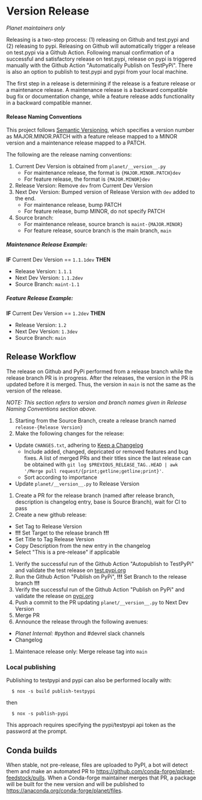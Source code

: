# Version Release

*Planet maintainers only*

Releasing is a two-step process: (1) releasing on Github and test.pypi and (2) releasing to pypi. Releasing on Github will automatically trigger a release on test.pypi via a Github Action. Following manual confirmation of a successful and satisfactory release on test.pypi, release on pypi is triggered manually with the Github Action "Automatically Publish on TestPyPi". There is also an option to publish to test.pypi and pypi from your local machine.

The first step in a release is determining if the release is a feature release or a maintenance release. A maintenance release is a backward compatible bug fix or documentation change, while a feature release adds functionality in a backward compatible manner.

#### Release Naming Conventions

This project follows [Semantic Versioning](https://semver.org/spec/v2.0.0.html), which specifies a version number as MAJOR.MINOR.PATCH with a feature release mapped to a MINOR version and a maintenance release mapped to a PATCH.

The following are the release naming conventions:

1. Current Dev Version is obtained from `planet/__version__.py`
    * For maintenance release, the format is `{MAJOR.MINOR.PATCH}dev`
    * For feature release, the format is `{MAJOR.MINOR}dev`
3. Release Version: Remove `dev` from Current Dev Version
4. Next Dev Version: Bumped version of Release Version with `dev` added to the end.
    * For maintenance release, bump PATCH
    * For feature release, bump MINOR, do not specify PATCH
5. Source branch:
    * For maintenance release, source branch is `maint-{MAJOR.MINOR}`
    * For feature release, source branch is the main branch, `main`


##### Maintenance Release Example:

**IF** Current Dev Version ==  `1.1.1dev` **THEN**
  * Release Version: `1.1.1`
  * Next Dev Version: `1.1.2dev`
  * Source Branch: `maint-1.1`


##### Feature Release Example:

**IF** Current Dev Version ==  `1.2dev` **THEN**
  * Release Version: `1.2`
  * Next Dev Version: `1.3dev`
  * Source Branch: `main`


## Release Workflow

The release on Github and PyPi performed from a release branch while the release branch PR is in progress. After the releases, the version in the PR is updated before it is merged. Thus, the version in `main` is not the same as the version of the release.

*NOTE: This section refers to version and branch names given in Release Naming Conventions section above.*

1. Starting from the Source Branch, create a release branch named `release-{Release Version}`
1. Make the following changes for the release:
  * Update `CHANGES.txt`, adhering to [Keep a Changelog](https://keepachangelog.com/)
    * Include added, changed, depricated or removed features and bug fixes.
       A list of merged PRs and their titles since the last release can be obtained with `git log $PREVIOUS_RELEASE_TAG..HEAD | awk '/Merge pull request/{print;getline;getline;print}'`.
    * Sort according to importance
  * Update `planet/__version__.py` to Release Version
1. Create a PR for the release branch (named after release branch, description is changelog entry, base is Source Branch), wait for CI to pass
1. Create a new github release:
  * Set Tag to Release Version
  * **!!!** Set Target to the release branch **!!!**
  * Set Title to Tag Release Version
  * Copy Description from the new entry in the changelog
  * Select "This is a pre-release" if applicable
1. Verify the successful run of the Github Action "Autopublish to TestPyPi" and validate the test release on [test.pypi.org](https://test.pypi.org/project/planet/)
1. Run the Github Action "Publish on PyPi", **!!!** Set Branch to the release branch **!!!**
1. Verify the successful run of the Github Action "Publish on PyPi" and validate the release on [pypi.org](https://pypi.org/project/planet/)
1. Push a commit to the PR updating `planet/__version__.py` to Next Dev Version
1. Merge PR
1. Announce the release through the following avenues:
 * *Planet Internal:* #python and #devrel slack channels
 * Changelog
1. Maintenace release only: Merge release tag into `main`


### Local publishing

Publishing to testpypi and pypi can also be performed locally with:

```console
  $ nox -s build publish-testpypi
```
then
```console
  $ nox -s publish-pypi
```

This approach requires specifying the pypi/testpypi api token as the password at the prompt.


## Conda builds

When stable, not pre-release, files are uploaded to PyPI, a bot will detect them and make an automated PR to https://github.com/conda-forge/planet-feedstock/pulls. When a Conda-forge maintainer merges that PR, a package will be built for the new version and will be published to https://anaconda.org/conda-forge/planet/files.
